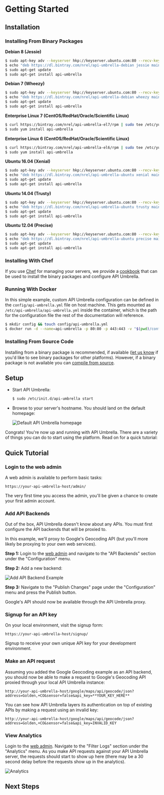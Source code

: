 # Getting Started

## Installation

### Installing From Binary Packages

**Debian 8 (Jessie)**

```bash
$ sudo apt-key adv --keyserver hkp://keyserver.ubuntu.com:80 --recv-keys 379CE192D401AB61
$ echo "deb https://dl.bintray.com/nrel/api-umbrella-debian jessie main" | sudo tee /etc/apt/sources.list.d/api-umbrella.list
$ sudo apt-get update
$ sudo apt-get install api-umbrella
```

**Debian 7 (Wheezy)**

```bash
$ sudo apt-key adv --keyserver hkp://keyserver.ubuntu.com:80 --recv-keys 379CE192D401AB61
$ echo "deb https://dl.bintray.com/nrel/api-umbrella-debian wheezy main" | sudo tee /etc/apt/sources.list.d/api-umbrella.list
$ sudo apt-get update
$ sudo apt-get install api-umbrella
```

**Enterprise Linux 7 (CentOS/RedHat/Oracle/Scientific Linux)**

```bash
$ curl https://bintray.com/nrel/api-umbrella-el7/rpm | sudo tee /etc/yum.repos.d/api-umbrella.repo
$ sudo yum install api-umbrella
```

**Enterprise Linux 6 (CentOS/RedHat/Oracle/Scientific Linux)**

```bash
$ curl https://bintray.com/nrel/api-umbrella-el6/rpm | sudo tee /etc/yum.repos.d/api-umbrella.repo
$ sudo yum install api-umbrella
```

**Ubuntu 16.04 (Xenial)**

```bash
$ sudo apt-key adv --keyserver hkp://keyserver.ubuntu.com:80 --recv-keys 379CE192D401AB61
$ echo "deb https://dl.bintray.com/nrel/api-umbrella-ubuntu xenial main" | sudo tee /etc/apt/sources.list.d/api-umbrella.list
$ sudo apt-get update
$ sudo apt-get install api-umbrella
```

**Ubuntu 14.04 (Trusty)**

```bash
$ sudo apt-key adv --keyserver hkp://keyserver.ubuntu.com:80 --recv-keys 379CE192D401AB61
$ echo "deb https://dl.bintray.com/nrel/api-umbrella-ubuntu trusty main" | sudo tee /etc/apt/sources.list.d/api-umbrella.list
$ sudo apt-get update
$ sudo apt-get install api-umbrella
```

**Ubuntu 12.04 (Precise)**

```bash
$ sudo apt-key adv --keyserver hkp://keyserver.ubuntu.com:80 --recv-keys 379CE192D401AB61
$ echo "deb https://dl.bintray.com/nrel/api-umbrella-ubuntu precise main" | sudo tee /etc/apt/sources.list.d/api-umbrella.list
$ sudo apt-get update
$ sudo apt-get install api-umbrella
```

### Installing With Chef

If you use [Chef](https://www.chef.io) for managing your servers, we provide a
[cookbook](https://github.com/NREL-cookbooks/api-umbrella) that can be used to install the binary packages and configure
API Umbrella.

### Running With Docker

In this simple example, custom API Umbrella configuration can be defined in the `config/api-umbrella.yml` file on host
machine. This gets mounted as `/etc/api-umbrella/api-umbrella.yml` inside the container, which is the path for the
configuration file the rest of the documentation will reference.

```bash
$ mkdir config && touch config/api-umbrella.yml
$ docker run -d --name=api-umbrella -p 80:80 -p 443:443 -v "$(pwd)/config":/etc/api-umbrella nrel/api-umbrella
```

### Installing From Source Code

Installing from a binary package is recommended, if available
([let us know](https://github.com/FIWARE/api-umbrella/issues/new) if you'd like to see binary packages for other
platforms). However, if a binary package is not available you can
[compile from source](developer/compiling-from-source.html).

## Setup

-   Start API Umbrella:

    ```bash
    $ sudo /etc/init.d/api-umbrella start
    ```

-   Browse to your server's hostname. You should land on the default homepage:

    ![Default API Umbrella homepage](images/default_homepage.png)

Congrats! You're now up and running with API Umbrella. There are a variety of things you can do to start using the
platform. Read on for a quick tutorial:

## Quick Tutorial

### Login to the web admin

A web admin is available to perform basic tasks:

`https://your-api-umbrella-host/admin/`

The very first time you access the admin, you'll be given a chance to create your first admin account.

### Add API Backends

Out of the box, API Umbrella doesn't know about any APIs. You must first configure the API backends that will be proxied
to.

In this example, we'll proxy to Google's Geocoding API (but you'll more likely be proxying to your own web services).

**Step 1:** Login to the [web admin](http://your-api-umbrella-host/admin/) and navigate to the "API Backends" section
under the "Configuration" menu.

**Step 2:** Add a new backend:

![Add API Backend Example](images/add_api_backend_example.png)

**Step 3:** Navigate to the "Publish Changes" page under the "Configuration" menu and press the Publish button.

Google's API should now be available through the API Umbrella proxy.

### Signup for an API key

On your local environment, visit the signup form:

`https://your-api-umbrella-host/signup/`

Signup to receive your own unique API key for your development environment.

### Make an API request

Assuming you added the Google Geocoding example as an API backend, you should now be able to make a request to Google's
Geocoding API proxied through your local API Umbrella instance:

```
http://your-api-umbrella-host/google/maps/api/geocode/json?address=Golden,+CO&sensor=false&api_key=**YOUR_KEY_HERE**
```

You can see how API Umbrella layers its authentication on top of existing APIs by making a request using an invalid key:

```
http://your-api-umbrella-host/google/maps/api/geocode/json?address=Golden,+CO&sensor=false&api_key=INVALID_KEY
```

### View Analytics

Login to the [web admin](http://your-api-umbrella-host/admin/). Navigate to the "Filter Logs" section under the
"Analytics" menu. As you make API requests against your API Umbrella server, the requests should start to show up here
(there may be a 30 second delay before the requests show up in the analytics).

![Analytics](images/analytics.png)

## Next Steps
